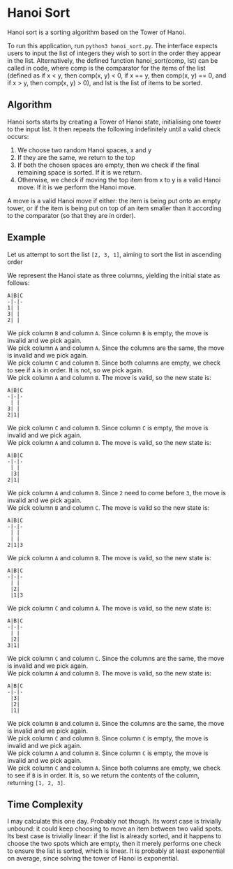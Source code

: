 
# Hanoi Sort

Hanoi sort is a sorting algorithm based on the Tower of Hanoi.

To run this application, run `python3 hanoi_sort.py`.
The interface expects users to input the list of integers they wish to sort in the order they appear in the list.
Alternatively, the defined function hanoi_sort(comp, lst) can be called in code, where comp is the comparator for the items of the list (defined as if x < y, then comp(x, y) < 0, if x == y, then comp(x, y) == 0, and if x > y, then comp(x, y) > 0), and lst is the list of items to be sorted.

## Algorithm

Hanoi sorts starts by creating a Tower of Hanoi state, initialising one tower to the input list. It then repeats the following indefinitely until a valid check occurs:

1) We choose two random Hanoi spaces, x and y
2) If they are the same, we return to the top
3) If both the chosen spaces are empty, then we check if the final remaining space is sorted. If it is we return.
4) Otherwise, we check if moving the top item from x to y is a valid Hanoi move. If it is we perform the Hanoi move.

A move is a valid Hanoi move if either: the item is being put onto an empty tower, or if the item is being put on top of an item smaller than it according to the comparator (so that they are in order).

## Example

Let us attempt to sort the list `[2, 3, 1]`, aiming to sort the list in ascending order

We represent the Hanoi state as three columns, yielding the initial state as follows:
```
A|B|C
-|-|-
1| | 
3| | 
2| | 
```
We pick column `B` and column `A`. Since column `B` is empty, the move is invalid and we pick again.  
We pick column `A` and column `A`. Since the columns are the same, the move is invalid and we pick again.  
We pick column `C` and column `B`. Since both columns are empty, we check to see if `A` is in order. It is not, so we pick again.  
We pick column `A` and column `B`. The move is valid, so the new state is:
```
A|B|C
-|-|-
 | | 
3| | 
2|1| 
```
We pick column `C` and column `B`. Since column `C` is empty, the move is invalid and we pick again.  
We pick column `A` and column `B`. The move is valid, so the new state is:
```
A|B|C
-|-|-
 | | 
 |3| 
2|1| 
```
We pick column `A` and column `B`. Since `2` need to come before `3`, the move is invalid and we pick again.  
We pick column `B` and column `C`. The move is valid so the new state is:
```
A|B|C
-|-|-
 | | 
 | | 
2|1|3 
```
We pick column `A` and column `B`. The move is valid, so the new state is:
```
A|B|C
-|-|-
 | | 
 |2| 
 |1|3 
```
We pick column `C` and column `A`. The move is valid, so the new state is:
```
A|B|C
-|-|-
 | | 
 |2| 
3|1|
```
We pick column `C` and column `C`. Since the columns are the same, the move is invalid and we pick again.  
We pick column `A` and column `B`. The move is valid, so the new state is:
```
A|B|C
-|-|-
 |3| 
 |2| 
 |1|
```
We pick column `B` and column `B`. Since the columns are the same, the move is invalid and we pick again.  
We pick column `C` and column `B`. Since column `C` is empty, the move is invalid and we pick again.  
We pick column `A` and column `B`. Since column `C` is empty, the move is invalid and we pick again.  
We pick column `C` and column `A`. Since both columns are empty, we check to see if `B` is in order. It is, so we return the contents of the column, returning `[1, 2, 3]`.  

## Time Complexity

I may calculate this one day. Probably not though. Its worst case is trivially unbound: it could keep choosing to move an item between two valid spots. Its best case is trivially linear: if the list is already sorted, and it happens to choose the two spots which are empty, then it merely performs one check to ensure the list is sorted, which is linear. It is probably at least exponential on average, since solving the tower of Hanoi is exponential.

